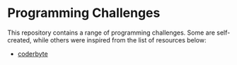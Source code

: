 # Programming Challenges
This repository contains a range of programming challenges. Some are self-created, while others were inspired from the list of resources below:
 - [coderbyte](https://coderbyte.com)